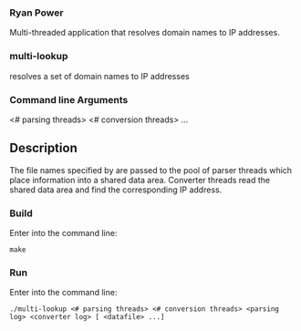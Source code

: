 ### Ryan Power

Multi-threaded application that resolves domain names to IP addresses.

### multi-lookup
resolves a set of domain names to IP addresses

### Command line Arguments
<# parsing threads> <# conversion threads> <parsing log> <converter log> <datafile> ...

## Description
The file names specified by <data file> are passed to the pool of parser
threads which place information into a shared data area. Converter
threads read the shared data area and find the corresponding IP address.

### Build
Enter into the command line:
  
`make`

### Run
Enter into the command line:
  
`./multi-lookup <# parsing threads> <# conversion threads>
<parsing log> <converter log> [ <datafile> ...]`
